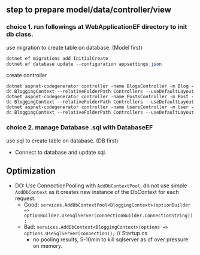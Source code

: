 ## step to prepare model/data/controller/view

### choice 1. run followings at WebApplicationEF directory to init db class.

use migration to create table on database. (Model first)

```powershell
dotnet ef migrations add InitialCreate
dotnet ef database update --configuration appsettings.json
```

create controller

```
dotnet aspnet-codegenerator controller -name BlogsController -m Blog -dc BloggingContext --relativeFolderPath Controllers --useDefaultLayout
dotnet aspnet-codegenerator controller -name PostsController -m Post -dc BloggingContext --relativeFolderPath Controllers --useDefaultLayout
dotnet aspnet-codegenerator controller -name UsersController -m User -dc BloggingContext --relativeFolderPath Controllers --useDefaultLayout
```

### choice 2. manage Database .sql with DatabaseEF

use sql to create table on database. (DB first)

* Connect to database and update sql.

## Optimization

* DO: Use ConnectionPooling with `AddDbContextPool`, do not use simple `AddDbContext` as it creates new instance of the DbContext for each request.
    * Good: `services.AddDbContextPool<BloggingContext>(optionBuilder => optionBuilder.UseSqlServer(connectionBuilder.ConnectionString));`
    * Bad:  `services.AddDbContext<BloggingContext>(options => options.UseSqlServer(connection));` // Startup.cs
        * no pooling results, 5-10min to kill sqlserver as of over pressure on memory.
